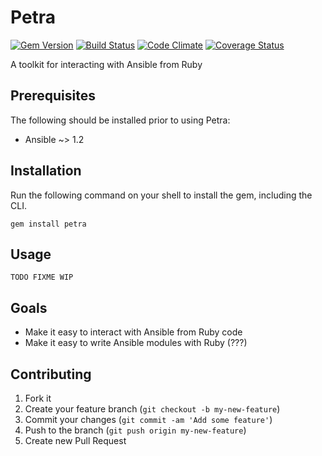 # Petra

[![Gem Version](https://badge.fury.io/rb/petra.png)](http://badge.fury.io/rb/petra)
[![Build Status](https://travis-ci.org/cookrn/petra.png)](https://travis-ci.org/cookrn/petra)
[![Code Climate](https://codeclimate.com/github/cookrn/petra.png)](https://codeclimate.com/github/cookrn/petra)
[![Coverage Status](https://coveralls.io/repos/cookrn/petra/badge.png)](https://coveralls.io/r/cookrn/petra)

A toolkit for interacting with Ansible from Ruby

## Prerequisites

The following should be installed prior to using Petra:

* Ansible ~> 1.2

## Installation

Run the following command on your shell to install the gem, including
the CLI.

    gem install petra

## Usage

    TODO FIXME WIP

## Goals

* Make it easy to interact with Ansible from Ruby code
* Make it easy to write Ansible modules with Ruby (???)

## Contributing

1. Fork it
2. Create your feature branch (`git checkout -b my-new-feature`)
3. Commit your changes (`git commit -am 'Add some feature'`)
4. Push to the branch (`git push origin my-new-feature`)
5. Create new Pull Request
